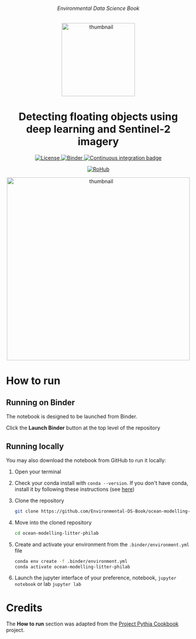 <div align="center">
    <h6>Environmental Data Science Book</h6>
</div>

<p align="center">
<img src="https://github.com/alan-turing-institute/environmental-ds-book/blob/master/book/figures/logo/logo.png?raw=True" alt="thumbnail" width="200"/>
</p>

<div align="center">
    <h1>Detecting floating objects using deep learning and Sentinel-2 imagery</h1>
</div>

<p align="center">
    <a href="https://github.com/Environmental-DS-Book/ocean-modelling-litter-philab/blob/main/LICENSE">
        <img alt="License" src="https://img.shields.io/badge/License-MIT-yellow.svg">
    </a>
    <a href="https://notebooks.gesis.org/binder/v2/gh/Environmental-DS-Book/ocean-modelling-litter-philab/main?labpath=ocean-modelling-litter-philab.ipynb">
        <img alt="Binder" src="https://mybinder.org/badge_logo.svg">
    </a>
    <a href="https://github.com/Environmental-DS-Book/ocean-modelling-litter-philab/actions/workflows/publish.yml/badge.svg">
        <img alt="Continuous integration badge" src="https://github.com/Environmental-DS-Book/ocean-modelling-litter-philab/actions/workflows/publish.yml/badge.svg">
    </a>
    <br/>
</p>

<p align="center">
    <a href="https://w3id.org/ro-id/b34facfa-cea8-48f5-89f6-f11ce00812a9">
        <img alt="RoHub" src="https://img.shields.io/badge/RoHub-FAIR_Executable_Research_Object-2ea44f?logo=Open+Access&logoColor=blue">
    </a>
</p>

<p align="center">
<img src="https://user-images.githubusercontent.com/13321552/222989704-98abb3ad-0074-47c1-b826-8ccc8c69af5e.png?raw=True" alt="thumbnail" width="500"/>
</p>

# How to run

## Running on Binder
The notebook is designed to be launched from Binder. 

Click the **Launch Binder** button at the top level of the repository

## Running locally
You may also download the notebook from GitHub to run it locally:
1. Open your terminal

2. Check your conda install with `conda --version`. If you don't have conda, install it by following these instructions (see [here](https://docs.conda.io/en/latest/miniconda.html))

3. Clone the repository
    ```bash
    git clone https://github.com/Environmental-DS-Book/ocean-modelling-litter-philab.git
    ```

4. Move into the cloned repository
    ```bash
    cd ocean-modelling-litter-philab
    ```

5. Create and activate your environment from the `.binder/environment.yml` file
    ```bash
    conda env create -f .binder/environment.yml
    conda activate ocean-modelling-litter-philab
    ```  

6. Launch the jupyter interface of your preference, notebook, `jupyter notebook` or lab `jupyter lab`

# Credits
The **How to run** section was adapted from the [Project Pythia Cookbook](https://cookbooks.projectpythia.org/) project.
